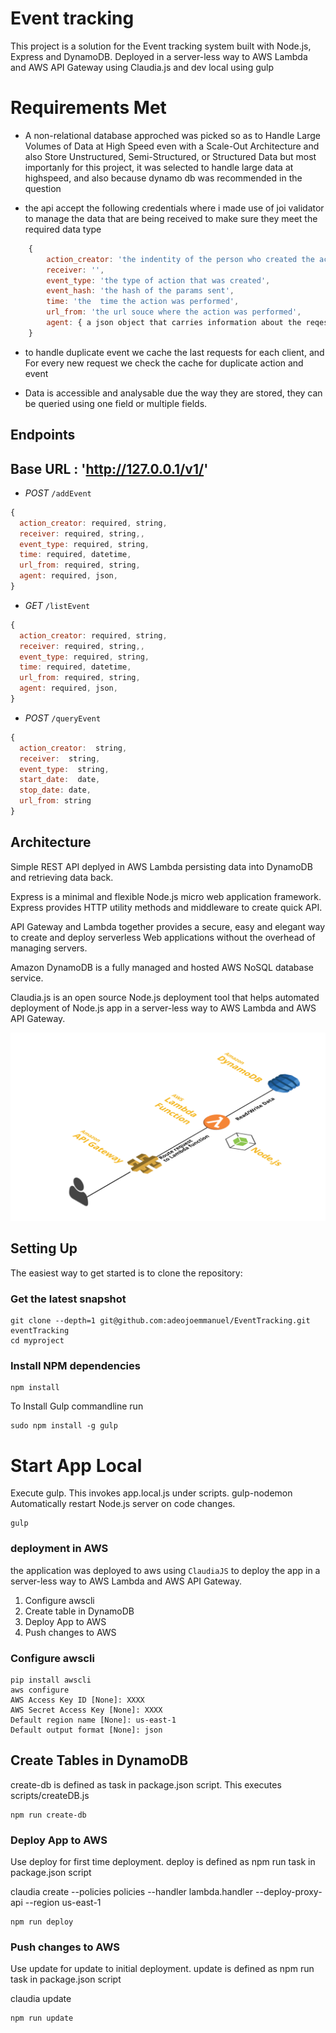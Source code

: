 Event tracking
==============

This project is a solution for the Event tracking system built with Node.js, Express and DynamoDB. Deployed in a server-less way to AWS Lambda and AWS API Gateway using Claudia.js and dev local using gulp


Requirements Met
===============

- A non-relational database approched was picked so as to Handle Large Volumes of Data at High Speed  even with a Scale-Out Architecture
and also Store Unstructured, Semi-Structured, or Structured Data but most importanly for this project, it was selected to handle large data at highspeed, and also because dynamo db was recommended in the question

- the api accept the following credentials where i made use of joi validator to manage the data that are being received  to make sure they meet the required data type

```js
	{
		action_creator: 'the indentity of the person who created the action',
		receiver: '',
		event_type: 'the type of action that was created',
		event_hash: 'the hash of the params sent',
		time: 'the  time the action was performed',
		url_from: 'the url souce where the action was performed',
		agent: { a json object that carries information about the reqest, eg browser type, device type, ipaddress }
	}

```
- to handle duplicate  event we cache the last requests for each client, and For every new request we check the cache for duplicate  action and event

- Data is accessible and analysable due the way they are stored, they can be queried using one field or multiple fields.


Endpoints
-----------

## Base URL : 'http://127.0.0.1/v1/'

- *POST* `/addEvent`

```js
{
  action_creator: required, string,
  receiver: required, string,,
  event_type: required, string,
  time: required, datetime,
  url_from: required, string,
  agent: required, json,
}
```

- *GET* `/listEvent`

```js
{
  action_creator: required, string,
  receiver: required, string,,
  event_type: required, string,
  time: required, datetime,
  url_from: required, string,
  agent: required, json,
}
```

- *POST* `/queryEvent`

```js
{
  action_creator:  string,
  receiver:  string,
  event_type:  string,
  start_date:  date,
  stop_date: date,
  url_from: string
}
```


Architecture
------------

Simple REST API deplyed in AWS Lambda persisting data into DynamoDB and retrieving data back.

Express is a minimal and flexible Node.js micro web application framework. Express provides HTTP utility methods and middleware to create quick API.

API Gateway and Lambda together provides a secure, easy and elegant way to create and deploy serverless Web applications without the overhead of managing servers.

Amazon DynamoDB is a fully managed and hosted AWS NoSQL database service.

Claudia.js is an open source Node.js deployment tool that helps automated deployment of Node.js app in a server-less way to AWS Lambda and AWS API Gateway.

![Architecture - Adeojo Emmanuel ](documents/Architecture.png)

Setting Up
-----------

The easiest way to get started is to clone the repository:

### Get the latest snapshot

```shell
git clone --depth=1 git@github.com:adeojoemmanuel/EventTracking.git eventTracking
cd myproject
```

### Install NPM dependencies

```shell
npm install
```

To Install Gulp commandline run

```shell
sudo npm install -g gulp
```

Start App Local
===============

Execute gulp. This invokes app.local.js under scripts. gulp-nodemon Automatically restart Node.js server on code changes.

```
gulp
```

### deployment in AWS

the application was deployed to aws using `ClaudiaJS` to deploy the app in a server-less way to AWS Lambda and AWS API Gateway.

1.	Configure awscli
2.	Create table in DynamoDB
3.	Deploy App to AWS
4.	Push changes to AWS

### Configure awscli

```shell
pip install awscli
aws configure
AWS Access Key ID [None]: XXXX
AWS Secret Access Key [None]: XXXX
Default region name [None]: us-east-1
Default output format [None]: json
```

Create Tables in DynamoDB
-------------------------

create-db is defined as task in package.json script. This executes scripts/createDB.js

```shell
npm run create-db
```

### Deploy App to AWS

Use deploy for first time deployment. deploy is defined as npm run task in package.json script

claudia create --policies policies --handler lambda.handler --deploy-proxy-api --region us-east-1

```shell
npm run deploy
```

### Push changes to AWS

Use update for update to initial deployment. update is defined as npm run task in package.json script

claudia update

```shell
npm run update
```


